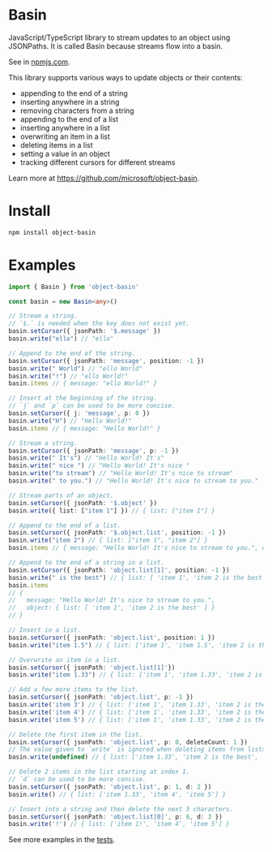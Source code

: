 # Basin
JavaScript/TypeScript library to stream updates to an object using JSONPaths.
It is called Basin because streams flow into a basin.

See in [npmjs.com](https://www.npmjs.com/package/object-basin).

This library supports various ways to update objects or their contents:
* appending to the end of a string
* inserting anywhere in a string
* removing characters from a string
* appending to the end of a list
* inserting anywhere in a list
* overwriting an item in a list
* deleting items in a list
* setting a value in an object
* tracking different cursors for different streams

Learn more at https://github.com/microsoft/object-basin.

# Install
```bash
npm install object-basin
```

# Examples
```TypeScript
import { Basin } from 'object-basin'

const basin = new Basin<any>()

// Stream a string.
// `$.` is needed when the key does not exist yet.
basin.setCursor({ jsonPath: '$.message' })
basin.write("ello") // "ello"

// Append to the end of the string.
basin.setCursor({ jsonPath: 'message', position: -1 })
basin.write(" World") // "ello World"
basin.write("!") // "ello World!"
basin.items // { message: "ello World!" }

// Insert at the beginning of the string.
// `j` and `p` can be used to be more concise.
basin.setCursor({ j: 'message', p: 0 })
basin.write("H") // "Hello World!"
basin.items // { message: "Hello World!" }

// Stream a string.
basin.setCursor({ jsonPath: 'message', p: -1 })
basin.write(" It's") // "Hello World! It's"
basin.write(" nice ") // "Hello World! It's nice "
basin.write("to stream") // "Hello World! It's nice to stream"
basin.write(" to you.") // "Hello World! It's nice to stream to you."

// Stream parts of an object.
basin.setCursor({ jsonPath: '$.object' })
basin.write({ list: ["item 1"] }) // { list: ["item 1"] }

// Append to the end of a list.
basin.setCursor({ jsonPath: '$.object.list', position: -1 })
basin.write("item 2") // { list: ["item 1", "item 2"] }
basin.items // { message: "Hello World! It's nice to stream to you.", object: { list: [ 'item 1', 'item 2' ] } }

// Append to the end of a string in a list.
basin.setCursor({ jsonPath: 'object.list[1]', position: -1 })
basin.write(" is the best") // { list: [ 'item 1', 'item 2 is the best' ] }
basin.items
// {
//   message: "Hello World! It's nice to stream to you.",
//   object: { list: [ 'item 1', 'item 2 is the best' ] }
// }

// Insert in a list.
basin.setCursor({ jsonPath: 'object.list', position: 1 })
basin.write("item 1.5") // { list: ['item 1', 'item 1.5', 'item 2 is the best'] }

// Overwrite an item in a list.
basin.setCursor({ jsonPath: 'object.list[1]'})
basin.write("item 1.33") // { list: ['item 1', 'item 1.33', 'item 2 is the best'] }

// Add a few more items to the list.
basin.setCursor({ jsonPath: 'object.list', p: -1 })
basin.write('item 3') // { list: ['item 1', 'item 1.33', 'item 2 is the best', 'item 3'] }
basin.write('item 4') // { list: ['item 1', 'item 1.33', 'item 2 is the best', 'item 3', 'item 4'] }
basin.write('item 5') // { list: ['item 1', 'item 1.33', 'item 2 is the best', 'item 3', 'item 4', 'item 5'] }

// Delete the first item in the list.
basin.setCursor({ jsonPath: 'object.list', p: 0, deleteCount: 1 })
// The value given to `write` is ignored when deleting items from lists.
basin.write(undefined) // { list: ['item 1.33', 'item 2 is the best', 'item 3', 'item 4', 'item 5'] }

// Delete 2 items in the list starting at index 1.
// `d` can be used to be more concise.
basin.setCursor({ jsonPath: 'object.list', p: 1, d: 2 })
basin.write() // { list: ['item 1.33', 'item 4', 'item 5'] }

// Insert into a string and then delete the next 3 characters.
basin.setCursor({ jsonPath: 'object.list[0]', p: 6, d: 3 })
basin.write('!') // { list: ['item 1!', 'item 4', 'item 5'] }
```

See more examples in the [tests](src/__tests__/index.test.ts).
